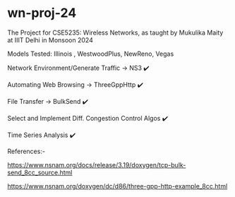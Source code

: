 # wn-proj-24
The Project for CSE5235: Wireless Networks, as taught by Mukulika Maity at IIIT Delhi in Monsoon 2024

Models Tested: Illinois , WestwoodPlus, NewReno, Vegas

Network Environment/Generate Traffic -> NS3 ✔️

Automating Web Browsing -> ThreeGppHttp ✔️

File Transfer -> BulkSend ✔️

Select and Implement Diff. Congestion Control Algos ✔️

Time Series Analysis ✔️

References:-

https://www.nsnam.org/docs/release/3.19/doxygen/tcp-bulk-send_8cc_source.html

https://www.nsnam.org/doxygen/dc/d86/three-gpp-http-example_8cc.html
